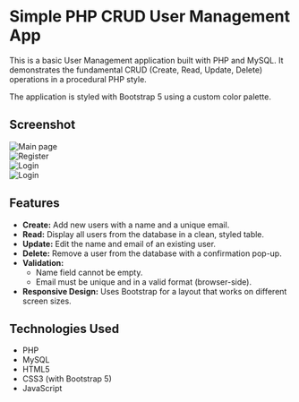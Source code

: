 # Simple PHP CRUD User Management App

This is a basic User Management application built with PHP and MySQL. It demonstrates the fundamental CRUD (Create, Read, Update, Delete) operations in a procedural PHP style.

The application is styled with Bootstrap 5 using a custom color palette.

## Screenshot

![Main page](https://i.ibb.co/21kn4MF3/Screenshot-2025-09-08-175306.png) <br>
![Register](https://i.ibb.co/Sw7cFbnL/Screenshot-2025-09-08-175243.png) <br>
![Login](https://i.ibb.co/7tBsVnd9/Screenshot-2025-09-08-175440.png) <br>
![Login](https://i.ibb.co/848LfLk2/Screenshot-2025-09-08-175450.png)



## Features

-   **Create:** Add new users with a name and a unique email.
-   **Read:** Display all users from the database in a clean, styled table.
-   **Update:** Edit the name and email of an existing user.
-   **Delete:** Remove a user from the database with a confirmation pop-up.
-   **Validation:**
    -   Name field cannot be empty.
    -   Email must be unique and in a valid format (browser-side).
-   **Responsive Design:** Uses Bootstrap for a layout that works on different screen sizes.

## Technologies Used

-   PHP
-   MySQL
-   HTML5
-   CSS3 (with Bootstrap 5)
-   JavaScript
